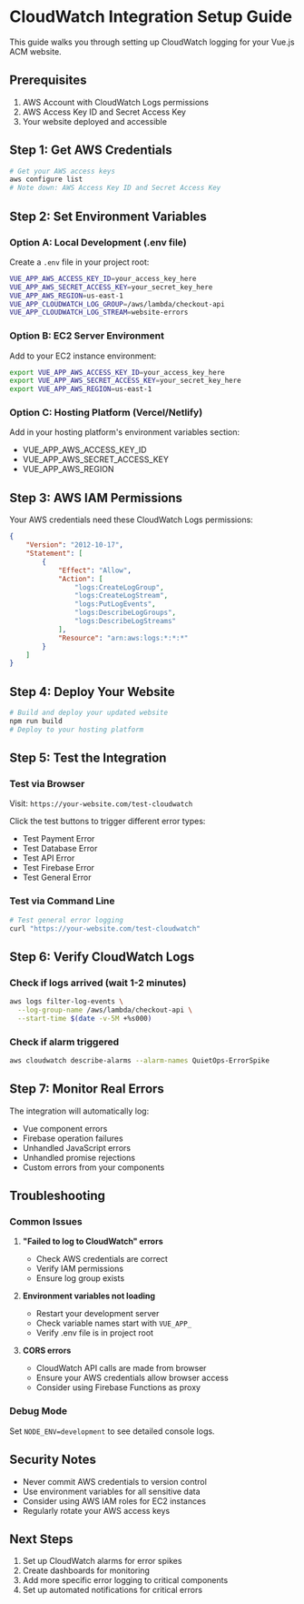 # CloudWatch Integration Setup Guide

This guide walks you through setting up CloudWatch logging for your Vue.js ACM website.

## Prerequisites

1. AWS Account with CloudWatch Logs permissions
2. AWS Access Key ID and Secret Access Key
3. Your website deployed and accessible

## Step 1: Get AWS Credentials

```bash
# Get your AWS access keys
aws configure list
# Note down: AWS Access Key ID and Secret Access Key
```

## Step 2: Set Environment Variables

### Option A: Local Development (.env file)
Create a `.env` file in your project root:
```bash
VUE_APP_AWS_ACCESS_KEY_ID=your_access_key_here
VUE_APP_AWS_SECRET_ACCESS_KEY=your_secret_key_here
VUE_APP_AWS_REGION=us-east-1
VUE_APP_CLOUDWATCH_LOG_GROUP=/aws/lambda/checkout-api
VUE_APP_CLOUDWATCH_LOG_STREAM=website-errors
```

### Option B: EC2 Server Environment
Add to your EC2 instance environment:
```bash
export VUE_APP_AWS_ACCESS_KEY_ID=your_access_key_here
export VUE_APP_AWS_SECRET_ACCESS_KEY=your_secret_key_here
export VUE_APP_AWS_REGION=us-east-1
```

### Option C: Hosting Platform (Vercel/Netlify)
Add in your hosting platform's environment variables section:
- VUE_APP_AWS_ACCESS_KEY_ID
- VUE_APP_AWS_SECRET_ACCESS_KEY
- VUE_APP_AWS_REGION

## Step 3: AWS IAM Permissions

Your AWS credentials need these CloudWatch Logs permissions:
```json
{
    "Version": "2012-10-17",
    "Statement": [
        {
            "Effect": "Allow",
            "Action": [
                "logs:CreateLogGroup",
                "logs:CreateLogStream",
                "logs:PutLogEvents",
                "logs:DescribeLogGroups",
                "logs:DescribeLogStreams"
            ],
            "Resource": "arn:aws:logs:*:*:*"
        }
    ]
}
```

## Step 4: Deploy Your Website

```bash
# Build and deploy your updated website
npm run build
# Deploy to your hosting platform
```

## Step 5: Test the Integration

### Test via Browser
Visit: `https://your-website.com/test-cloudwatch`

Click the test buttons to trigger different error types:
- Test Payment Error
- Test Database Error  
- Test API Error
- Test Firebase Error
- Test General Error

### Test via Command Line
```bash
# Test general error logging
curl "https://your-website.com/test-cloudwatch"
```

## Step 6: Verify CloudWatch Logs

### Check if logs arrived (wait 1-2 minutes)
```bash
aws logs filter-log-events \
  --log-group-name /aws/lambda/checkout-api \
  --start-time $(date -v-5M +%s000)
```

### Check if alarm triggered
```bash
aws cloudwatch describe-alarms --alarm-names QuietOps-ErrorSpike
```

## Step 7: Monitor Real Errors

The integration will automatically log:
- Vue component errors
- Firebase operation failures
- Unhandled JavaScript errors
- Unhandled promise rejections
- Custom errors from your components

## Troubleshooting

### Common Issues

1. **"Failed to log to CloudWatch" errors**
   - Check AWS credentials are correct
   - Verify IAM permissions
   - Ensure log group exists

2. **Environment variables not loading**
   - Restart your development server
   - Check variable names start with `VUE_APP_`
   - Verify .env file is in project root

3. **CORS errors**
   - CloudWatch API calls are made from browser
   - Ensure your AWS credentials allow browser access
   - Consider using Firebase Functions as proxy

### Debug Mode
Set `NODE_ENV=development` to see detailed console logs.

## Security Notes

- Never commit AWS credentials to version control
- Use environment variables for all sensitive data
- Consider using AWS IAM roles for EC2 instances
- Regularly rotate your AWS access keys

## Next Steps

1. Set up CloudWatch alarms for error spikes
2. Create dashboards for monitoring
3. Add more specific error logging to critical components
4. Set up automated notifications for critical errors
